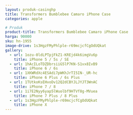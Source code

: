 ```yaml
---
layout: produk-casinghp
title: Transformers Bumblebee Camaro iPhone Case
categories: apple

# Produk
product-title: Transformers Bumblebee Camaro iPhone Case
harga: 90000
sku: hn-1955
image-drive: 1s3HgzFMyPhlple-r69mcjcfCgOdUQkat
gallery:
  - url: 1ozu-0ldLPTpjFkZ1-KREjd4k6imgVu6p
    title: iPhone 5 / 5s / SE
  - url: 1hAcILoTDZDbrsiiG5lP7KN-S1vx8IvB9
    title: iPhone 6 / 6s
  - url: 1XKWRdXc4ESAdi7pWKhJrTI5IN-_UR-hc
    title: iPhone 6 Plus / 6s Plus
  - url: 1TUtkoKsEHvoDv12Q2dCBYJLJYJT3WnAC
    title: iPhone 7 / 8
  - url: 1i7E2Nyy6yap5lWuolbf9HTVf8g-MVuea
    title: iPhone 7 Plus / 8 Plus
  - url: 1s3HgzFMyPhlple-r69mcjcfCgOdUQkat
    title: iPhone X
---
```

